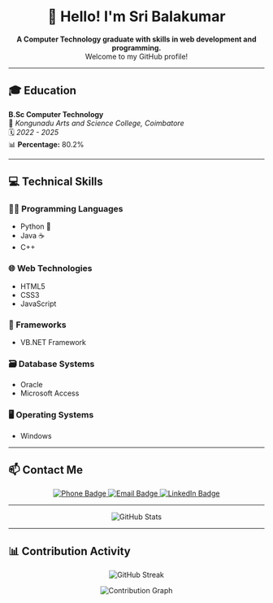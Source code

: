 <h1 align="center">👋 Hello! I'm Sri Balakumar</h1>

<p align="center">
  <b>A Computer Technology graduate with skills in web development and programming.</b><br>
  Welcome to my GitHub profile!
</p>

---

## 🎓 Education

**B.Sc Computer Technology**  
📍 *Kongunadu Arts and Science College, Coimbatore*  
🗓️ *2022 - 2025*  
📊 **Percentage:** 80.2%

---

## 💻 Technical Skills

### 👨‍💻 Programming Languages
- Python 🐍
- Java ☕
- C++

### 🌐 Web Technologies
- HTML5
- CSS3
- JavaScript

### 🧰 Frameworks
- VB.NET Framework

### 🗃️ Database Systems
- Oracle
- Microsoft Access

### 🖥️ Operating Systems
- Windows

---

## 📫 Contact Me

<p align="center">
  <a href="tel:+917092090133">
    <img src="https://img.shields.io/badge/Phone-7092090133-blue?style=for-the-badge&logo=telephone&logoColor=white" alt="Phone Badge"/>
  </a>
  <a href="mailto:sribalakumar04@gmail.com">
    <img src="https://img.shields.io/badge/Email-sribalakumar04@gmail.com-D14836?style=for-the-badge&logo=gmail&logoColor=white" alt="Email Badge"/>
  </a>
  <a href="https://www.linkedin.com/in/sri-balakumar/" target="_blank">
    <img src="https://img.shields.io/badge/LinkedIn-Sri%20Balakumar-blue?style=for-the-badge&logo=linkedin&logoColor=white" alt="LinkedIn Badge"/>
  </a>
</p>

---

<p align="center">
  <img src="https://github-readme-stats.vercel.app/api?username=sri-balakumar&show_icons=true&theme=tokyonight" alt="GitHub Stats"/>
</p>

---

## 📊 Contribution Activity

<p align="center">
  <img src="https://github-readme-streak-stats.herokuapp.com/?user=sri-balakumar&theme=tokyonight&hide_border=true" alt="GitHub Streak" />
</p>

<p align="center">
  <img src="https://github-readme-activity-graph.vercel.app/graph?username=sri-balakumar&bg_color=1e1e1e&color=00ffff&line=00ffff&point=ffffff&area=true&hide_border=true" alt="Contribution Graph"/>
</p>


